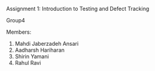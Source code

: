Assignment 1: Introduction to Testing and Defect Tracking

Group4

Members:
1. Mahdi Jaberzadeh Ansari
2. Aadharsh Hariharan
3. Shirin Yamani
4. Rahul Ravi
